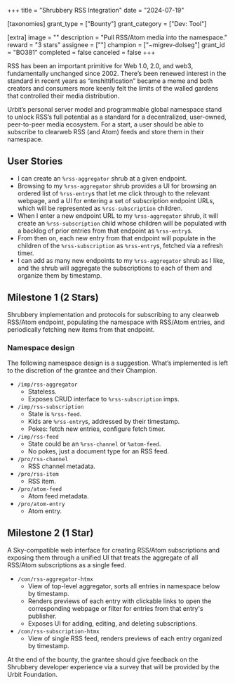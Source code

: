 +++
title = "Shrubbery RSS Integration"
date = "2024-07-19"

[taxonomies]
grant_type = ["Bounty"]
grant_category = ["Dev: Tool"]

[extra]
image = ""
description = "Pull RSS/Atom media into the namespace."
reward = "3 stars"
assignee = [""]
champion = ["~migrev-dolseg"]
grant_id = "BO381"
completed = false
canceled = false
+++

RSS has been an important primitive for Web 1.0, 2.0, and web3, fundamentally unchanged since 2002. There’s been renewed interest in the standard in recent years as “enshittification” became a meme and both creators and consumers more keenly felt the limits of the walled gardens that controlled their media distribution.

Urbit’s personal server model and programmable global namespace stand to unlock RSS’s full potential as a standard for a decentralized, user-owned, peer-to-peer media ecosystem. For a start, a user should be able to subscribe to clearweb RSS (and Atom) feeds and store them in their namespace.

## User Stories

* I can create an `%rss-aggregator` shrub at a given endpoint.
* Browsing to my `%rss-aggregator` shrub provides a UI for browsing an ordered list of `%rss-entry`s that let me click through to the relevant webpage, and a UI for entering a set of subscription endpoint URLs, which will be represented as `%rss-subscription` children.
* When I enter a new endpoint URL to my `%rss-aggregator` shrub, it will create an `%rss-subscription` child whose children will be populated with a backlog of prior entries from that endpoint as `%rss-entry`s.
* From then on, each new entry from that endpoint will populate in the children of the `%rss-subscription` as `%rss-entry`s, fetched via a refresh timer.
* I can add as many new endpoints to my `%rss-aggregator` shrub as I like, and the shrub will aggregate the subscriptions to each of them and organize them by timestamp.

## Milestone 1 (2 Stars)

Shrubbery implementation and protocols for subscribing to any clearweb RSS/Atom endpoint, populating the namespace with RSS/Atom entries, and periodically fetching new items from that endpoint.

### Namespace design

The following namespace design is a suggestion. What’s implemented is left to the discretion of the grantee and their Champion.

* `/imp/rss-aggregator`
  * Stateless.
  * Exposes CRUD interface to `%rss-subscription` imps.
* `/imp/rss-subscription`
  * State is `%rss-feed`.
  * Kids are `%rss-entry`s, addressed by their timestamp.
  * Pokes: fetch new entries, configure fetch timer.
* `/imp/rss-feed`
  * State could be an `%rss-channel` or `%atom-feed`.
  * No pokes, just a document type for an RSS feed.
* `/pro/rss-channel`
  * RSS channel metadata.
* `/pro/rss-item`
  * RSS item.
* `/pro/atom-feed`
  * Atom feed metadata.
* `/pro/atom-entry`
  * Atom entry.

## Milestone 2 (1 Star)

A Sky-compatible web interface for creating RSS/Atom subscriptions and exposing them through a unified UI that treats the aggregate of all RSS/Atom subscriptions as a single feed.

* `/con/rss-aggregator-htmx`
  * View of top-level aggregator, sorts all entries in namespace below by timestamp.
  * Renders previews of each entry with clickable links to open the corresponding webpage or filter for entries from that entry's publisher.
  * Exposes UI for adding, editing, and deleting subscriptions.
* `/con/rss-subscription-htmx`
  * View of single RSS feed, renders previews of each entry organized by timestamp.
  
At the end of the bounty, the grantee should give feedback on the Shrubbery developer experience via a survey that will be provided by the Urbit Foundation.
